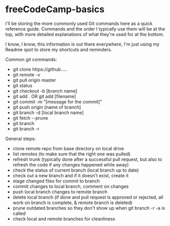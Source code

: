 # freeCodeCamp-basics

I'll be storing the more commonly used Git commands here as a quick reference guide. Commands and the order I typically use them will be at the top, with more detailed explanations of what they're used for at the bottom.

I know, I know, this information is out there everywhere, I'm just using my Readme spot to store my shortcuts and reminders.

Common git commands:
- git clone https://github.....
- git remote -v
- git pull origin master
- git status
- git checkout -b [branch name]
- git add . OR git add [filename]
- git commit -m "[message for the commit]"
- git push origin [name of branch]
- git branch -d [local branch name]
- git fetch --prune
- git branch
- git branch -r

General steps: 
- clone remote repo from base directory on local drive
- list remotes (to make sure that the right one was pulled)
- refresh trunk (typically done after a successful pull request, but also to refresh the code if any changes happened while away)
- check the status of current branch (local branch up to date)
- check out a new branch and if it doesn't exist, create it
- stage changed files for commit to branch
- commit changes to local branch, comment on changes
- push local branch changes to remote branch
- delete local branch (if done and pull request is approved or rejected, all work on branch is complete, & remote branch is deleted)
- prune outdated branches so they don't show up when git branch -r -a is called
- check local and remote branches for cleanliness
